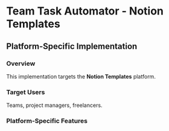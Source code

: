 # Team Task Automator - Notion Templates

## Platform-Specific Implementation

### Overview
This implementation targets the **Notion Templates** platform.

### Target Users
Teams, project managers, freelancers.

### Platform-Specific Features

